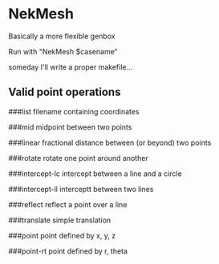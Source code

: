 # NekMesh

Basically a more flexible genbox

Run with "NekMesh $casename"

someday I'll write a proper makefile...

## Valid point operations

###list 
filename containing coordinates

###mid
midpoint between two points

###linear
fractional distance between (or beyond) two points

###rotate
rotate one point around another

###intercept-lc
intercept between a line and a circle

###intercept-ll
interceptt between two lines

###reflect
reflect a point over a line

###translate
simple translation

###point
point defined by x, y, z

###point-rt
point defined by r, theta
